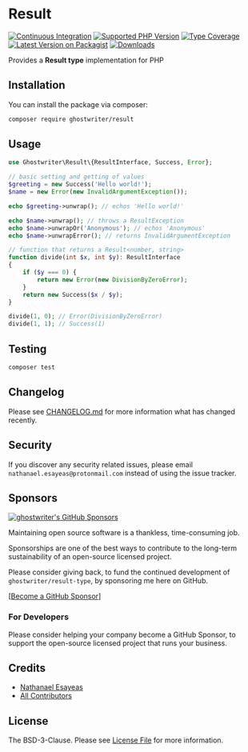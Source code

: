 # Result

[![Continuous Integration](https://github.com/ghostwriter/result/actions/workflows/continuous-integration.yml/badge.svg)](https://github.com/ghostwriter/result/actions/workflows/continuous-integration.yml)
[![Supported PHP Version](https://badgen.net/packagist/php/ghostwriter/result?color=8892bf)](https://www.php.net/supported-versions)
[![Type Coverage](https://shepherd.dev/github/ghostwriter/result/coverage.svg)](https://shepherd.dev/github/ghostwriter/result)
[![Latest Version on Packagist](https://badgen.net/packagist/v/ghostwriter/result)](https://packagist.org/packages/ghostwriter/result)
[![Downloads](https://badgen.net/packagist/dt/ghostwriter/result?color=blue)](https://packagist.org/packages/ghostwriter/result)

Provides a **Result type** implementation for PHP

## Installation

You can install the package via composer:

``` bash
composer require ghostwriter/result
```

## Usage

```php
use Ghostwriter\Result\{ResultInterface, Success, Error};

// basic setting and getting of values
$greeting = new Success('Hello world!');
$name = new Error(new InvalidArgumentException());

echo $greeting->unwrap(); // echos 'Hello world!'

echo $name->unwrap(); // throws a ResultException
echo $name->unwrapOr('Anonymous'); // echos 'Anonymous'
echo $name->unwrapError(); // returns InvalidArgumentException

// function that returns a Result<number, string>
function divide(int $x, int $y): ResultInterface
{
    if ($y === 0) {
        return new Error(new DivisionByZeroError);
    }
    return new Success($x / $y);
}

divide(1, 0); // Error(DivisionByZeroError)
divide(1, 1); // Success(1)
```

## Testing

``` bash
composer test
```

## Changelog

Please see [CHANGELOG.md](./CHANGELOG.md) for more information what has changed recently.

## Security

If you discover any security related issues, please email `nathanael.esayeas@protonmail.com` instead of using the issue tracker.

## Sponsors

[![ghostwriter's GitHub Sponsors](https://img.shields.io/github/sponsors/ghostwriter?label=Sponsors&logo=GitHub%20Sponsors)](https://github.com/sponsors/ghostwriter)

Maintaining open source software is a thankless, time-consuming job.

Sponsorships are one of the best ways to contribute to the long-term sustainability of an open-source licensed project.

Please consider giving back, to fund the continued development of `ghostwriter/result-type`, by sponsoring me here on GitHub.

[[Become a GitHub Sponsor](https://github.com/sponsors/ghostwriter)]

### For Developers

Please consider helping your company become a GitHub Sponsor, to support the open-source licensed project that runs your business.

## Credits

- [Nathanael Esayeas](https://github.com/ghostwriter)
- [All Contributors](https://github.com/ghostwriter/result/contributors)

## License

The BSD-3-Clause. Please see [License File](./LICENSE) for more information.
